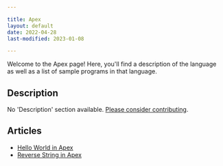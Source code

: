 ```yaml
---

title: Apex
layout: default
date: 2022-04-28
last-modified: 2023-01-08

---
```


Welcome to the Apex page! Here, you'll find a description of the language as well as a list of sample programs in that language.

## Description

No 'Description' section available. [Please consider contributing](https://github.com/TheRenegadeCoder/sample-programs-website).

## Articles

- [Hello World in Apex](https://sampleprograms.io/projects/hello-world/apex)
- [Reverse String in Apex](https://sampleprograms.io/projects/reverse-string/apex)